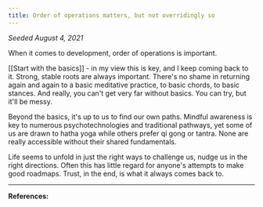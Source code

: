 ```yaml
---
title: Order of operations matters, but not overridingly so
---
```


*Seeded August 4, 2021*

When it comes to development, order of operations is important. 

[[Start with the basics]] - in my view this is key, and I keep coming back to it. Strong, stable roots are always important. There's no shame in returning again and again to a basic meditative practice, to basic chords, to basic stances. And really, you can't get very far without basics. You can try, but it'll be messy.

Beyond the basics, it's up to us to find our own paths. Mindful awareness is key to numerous psychotechnologies and traditional pathways, yet some of us are drawn to hatha yoga while others prefer qi gong or tantra. None are really accessible without their shared fundamentals.

Life seems to unfold in just the right ways to challenge us, nudge us in the right directions. Often this has little regard for anyone's attempts to make good roadmaps. Trust, in the end, is what it always comes back to.







---
**References:**

